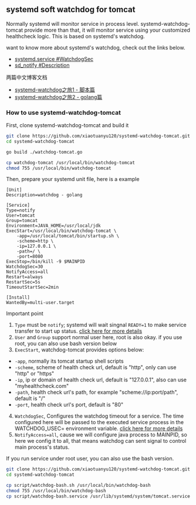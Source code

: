## systemd soft watchdog for tomcat
Normally systemd will monitor service in process level. systemd-watchdog-tomcat provide more than that, it will monitor service using your customized healthcheck logic. This is based on systemd's watchdog.

want to know more about systemd's watchdog, check out the links below.
- [systemd.service #WatchdogSec](https://www.freedesktop.org/software/systemd/man/systemd.service.html#WatchdogSec=)
- [sd_notify #Description](https://www.freedesktop.org/software/systemd/man/sd_notify.html#Description)

两篇中文博客文档
- [systemd-watchdog之旅1 - 脚本篇](https://linux.xiao5tech.com/linux/advance/systemd_2.1.0_watchdog_for_tomcat.html)
- [systemd-watchdog之旅2 - golang篇](https://linux.xiao5tech.com/linux/advance/systemd_2.1.1_watchdog_for_tomcat_error_of_nonroot_user.html)

### How to use systemd-watchdog-tomcat
First, clone systemd-watchdog-tomcat and build it
``` bash
git clone https://github.com/xiaotuanyu120/systemd-watchdog-tomcat.git
cd systemd-watchdog-tomcat

go build ./watchdog-tomcat.go

cp watchdog-tomcat /usr/local/bin/watchdog-tomcat
chmod 755 /usr/local/bin/watchdog-tomcat
```

Then, prepare your systemd unit file, here is a example
```
[Unit]
Description=watchdog - golang
 
[Service]
Type=notify
User=tomcat
Group=tomcat
Environment=JAVA_HOME=/usr/local/jdk
ExecStart=/usr/local/bin/watchdog-tomcat \
    -app=/usr/local/tomcat/bin/startup.sh \
    -scheme=http \
    -ip=127.0.0.1 \
    -path=/ \
    -port=8080
ExecStop=/bin/kill -9 $MAINPID
WatchdogSec=30
NotifyAccess=all
Restart=always
RestartSec=5s
TimeoutStartSec=2min
 
[Install]
WantedBy=multi-user.target
```

Important point
1. `Type` must be `notify`; systemd will wait singnal `READY=1` to make service transfer to start up status. [click here for more details](https://www.freedesktop.org/software/systemd/man/systemd.service.html#Type=)
2. `User` and `Group` support normal user here, root is also okay. if you use root, you can also use bash version below
3. `ExecStart`, watchdog-tomcat provides options below:
  - `-app`, normally its tomcat startup shell scripts
  - `-scheme`, scheme of health check url, default is "http", only can use "http" or "https"
  - `-ip`, ip or domain of health check url, default is "127.0.0.1", also can use "myhealthcheck.com"
  - `-path`, health check url's path, for example "scheme://ip:port/path", default is "/"
  - `-port`, health check url's port, default is "80"
4. `WatchdogSec`, Configures the watchdog timeout for a service. The time configured here will be passed to the executed service process in the WATCHDOG_USEC= environment variable. [click here for more details](https://www.freedesktop.org/software/systemd/man/systemd.service.html#WatchdogSec=)
5. `NotifyAccess=all`, cause we will configure java process to MAINPID, so here we config it to all, that means watchdog can sent signal to control main process's status.


If you run service under root user, you can also use the bash version.  
``` bash
git clone https://github.com/xiaotuanyu120/systemd-watchdog-tomcat.git
cd systemd-watchdog-tomcat

cp script/watchdog-bash.sh /usr/local/bin/watchdog-bash
chmod 755 /usr/local/bin/watchdog-bash
cp script/watchdog-bash.service /usr/lib/systemd/system/tomcat.service
```